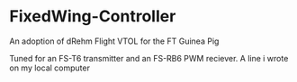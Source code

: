 # FixedWing-Controller
An adoption of dRehm Flight VTOL for the FT Guinea Pig

Tuned for an FS-T6 transmitter and an FS-RB6 PWM reciever.
A line i wrote on my local computer
